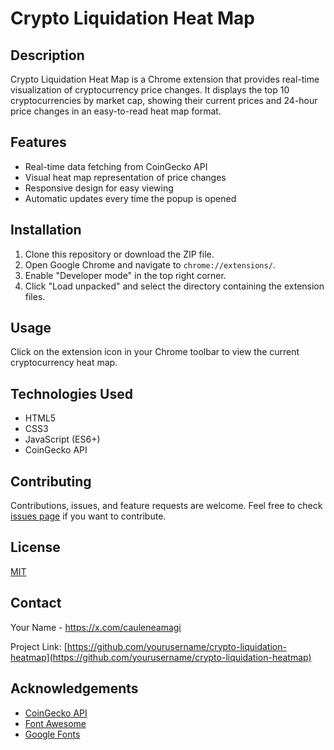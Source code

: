 # Crypto Liquidation Heat Map

## Description
Crypto Liquidation Heat Map is a Chrome extension that provides real-time visualization of cryptocurrency price changes. It displays the top 10 cryptocurrencies by market cap, showing their current prices and 24-hour price changes in an easy-to-read heat map format.

## Features
- Real-time data fetching from CoinGecko API
- Visual heat map representation of price changes
- Responsive design for easy viewing
- Automatic updates every time the popup is opened

## Installation
1. Clone this repository or download the ZIP file.
2. Open Google Chrome and navigate to `chrome://extensions/`.
3. Enable "Developer mode" in the top right corner.
4. Click "Load unpacked" and select the directory containing the extension files.

## Usage
Click on the extension icon in your Chrome toolbar to view the current cryptocurrency heat map.

## Technologies Used
- HTML5
- CSS3
- JavaScript (ES6+)
- CoinGecko API

## Contributing
Contributions, issues, and feature requests are welcome. Feel free to check [issues page](https://github.com/yourusername/crypto-liquidation-heatmap/issues) if you want to contribute.

## License
[MIT](https://choosealicense.com/licenses/mit/)

## Contact
Your Name - https://x.com/cauleneamagi

Project Link: [https://github.com/yourusername/crypto-liquidation-heatmap](https://github.com/yourusername/crypto-liquidation-heatmap)

## Acknowledgements
- [CoinGecko API](https://www.coingecko.com/en/api/documentation)
- [Font Awesome](https://fontawesome.com)
- [Google Fonts](https://fonts.google.com/)
